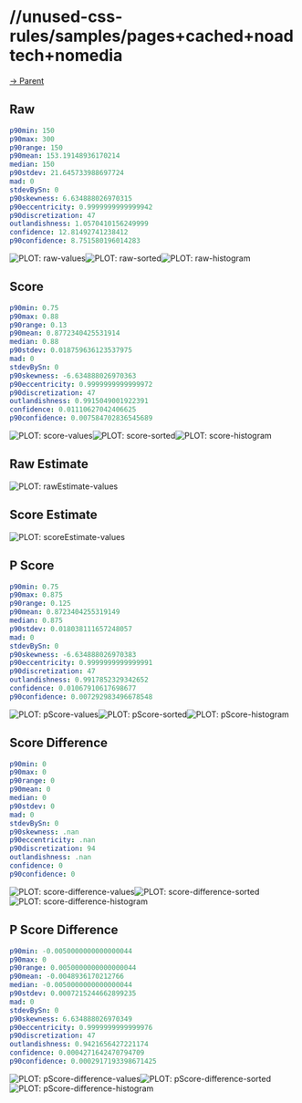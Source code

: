 
# //unused-css-rules/samples/pages+cached+noadtech+nomedia

[→ Parent](../..)


## Raw


```yaml
p90min: 150
p90max: 300
p90range: 150
p90mean: 153.19148936170214
median: 150
p90stdev: 21.645733988697724
mad: 0
stdevBySn: 0
p90skewness: 6.634888026970315
p90eccentricity: 0.9999999999999942
p90discretization: 47
outlandishness: 1.0570410156249999
confidence: 12.81492741238412
p90confidence: 8.751580196014283

```

![PLOT: raw-values](./raw/values.svg)![PLOT: raw-sorted](./raw/sorted.svg)![PLOT: raw-histogram](./raw/histogram.svg)
## Score


```yaml
p90min: 0.75
p90max: 0.88
p90range: 0.13
p90mean: 0.8772340425531914
median: 0.88
p90stdev: 0.018759636123537975
mad: 0
stdevBySn: 0
p90skewness: -6.634888026970363
p90eccentricity: 0.9999999999999972
p90discretization: 47
outlandishness: 0.9915049001922391
confidence: 0.01110627042406625
p90confidence: 0.007584702836545689

```

![PLOT: score-values](./score/values.svg)![PLOT: score-sorted](./score/sorted.svg)![PLOT: score-histogram](./score/histogram.svg)
## Raw Estimate

![PLOT: rawEstimate-values](./rawEstimate/values.svg)
## Score Estimate

![PLOT: scoreEstimate-values](./scoreEstimate/values.svg)
## P Score


```yaml
p90min: 0.75
p90max: 0.875
p90range: 0.125
p90mean: 0.8723404255319149
median: 0.875
p90stdev: 0.018038111657248057
mad: 0
stdevBySn: 0
p90skewness: -6.634888026970383
p90eccentricity: 0.9999999999999991
p90discretization: 47
outlandishness: 0.9917852329342652
confidence: 0.01067910617698677
p90confidence: 0.007292983496678548

```

![PLOT: pScore-values](./pScore/values.svg)![PLOT: pScore-sorted](./pScore/sorted.svg)![PLOT: pScore-histogram](./pScore/histogram.svg)
## Score Difference


```yaml
p90min: 0
p90max: 0
p90range: 0
p90mean: 0
median: 0
p90stdev: 0
mad: 0
stdevBySn: 0
p90skewness: .nan
p90eccentricity: .nan
p90discretization: 94
outlandishness: .nan
confidence: 0
p90confidence: 0

```

![PLOT: score-difference-values](./score-difference/values.svg)![PLOT: score-difference-sorted](./score-difference/sorted.svg)![PLOT: score-difference-histogram](./score-difference/histogram.svg)
## P Score Difference


```yaml
p90min: -0.0050000000000000044
p90max: 0
p90range: 0.0050000000000000044
p90mean: -0.0048936170212766
median: -0.0050000000000000044
p90stdev: 0.0007215244662899235
mad: 0
stdevBySn: 0
p90skewness: 6.634888026970349
p90eccentricity: 0.9999999999999976
p90discretization: 47
outlandishness: 0.9421656427221174
confidence: 0.0004271642470794709
p90confidence: 0.0002917193398671425

```

![PLOT: pScore-difference-values](./pScore-difference/values.svg)![PLOT: pScore-difference-sorted](./pScore-difference/sorted.svg)![PLOT: pScore-difference-histogram](./pScore-difference/histogram.svg)